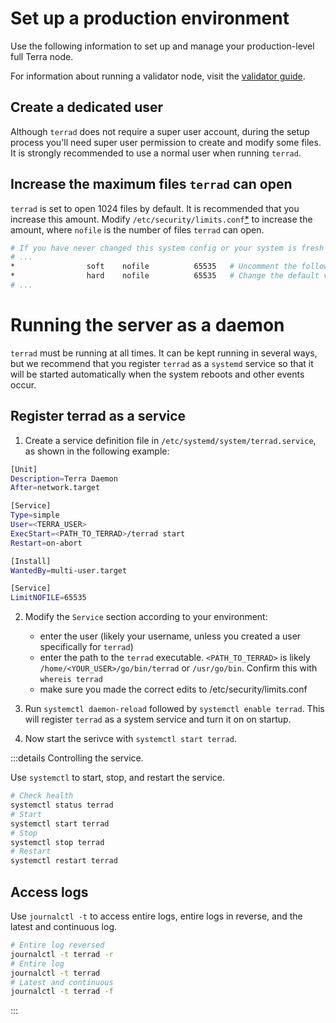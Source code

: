 # Set up a production environment

Use the following information to set up and manage your production-level full Terra node.

For information about running a validator node, visit the [validator guide](/How-to/Manage-a-Terra-validator/Overview.md).


## Create a dedicated user

Although `terrad` does not require a super user account, during the setup process you'll need super user permission to create and modify some files. It is strongly recommended to use a normal user when running `terrad`.

## Increase the maximum files `terrad` can open

`terrad` is set to open 1024 files by default. It is recommended that you increase this amount.
Modify `/etc/security/limits.conf`[*](https://linux.die.net/man/5/limits.conf) to increase the amount, where `nofile` is the number of files `terrad` can open. 

```bash
# If you have never changed this system config or your system is fresh most of this file will be commented
# ...
*                soft    nofile          65535   # Uncomment the following two lines at the bottom
*                hard    nofile          65535   # Change the default values to ~65535
# ...
```

# Running the server as a daemon

`terrad` must be running at all times. It can be kept running in several ways, but we recommend that you register `terrad` as a `systemd` service so that it will be started automatically when the system reboots and other events occur.

## Register terrad as a service

1. Create a service definition file in `/etc/systemd/system/terrad.service`, as shown in the following example:

```bash
[Unit]
Description=Terra Daemon
After=network.target

[Service]
Type=simple
User=<TERRA_USER> 
ExecStart=<PATH_TO_TERRAD>/terrad start  
Restart=on-abort

[Install]
WantedBy=multi-user.target

[Service]
LimitNOFILE=65535  
```

2. Modify the `Service` section according to your environment:

   - enter the user (likely your username, unless you created a user specifically for `terrad`)
   - enter the path to the `terrad` executable. `<PATH_TO_TERRAD>` is likely `/home/<YOUR_USER>/go/bin/terrad` or `/usr/go/bin`. Confirm this with `whereis terrad`
   - make sure you made the correct edits to /etc/security/limits.conf


3. Run `systemctl daemon-reload` followed by `systemctl enable terrad`. This will register `terrad` as a system service and turn it on on startup.

4. Now start the serivce with `systemctl start terrad`.

:::details Controlling the service. 

Use `systemctl` to start, stop, and restart the service.

```bash
# Check health
systemctl status terrad
# Start
systemctl start terrad
# Stop
systemctl stop terrad
# Restart
systemctl restart terrad
```

## Access logs

Use `journalctl -t` to access entire logs, entire logs in reverse, and the latest and continuous log.

```bash
# Entire log reversed
journalctl -t terrad -r
# Entire log
journalctl -t terrad
# Latest and continuous
journalctl -t terrad -f
```

:::